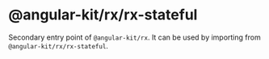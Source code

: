 # @angular-kit/rx/rx-stateful

Secondary entry point of `@angular-kit/rx`. It can be used by importing from `@angular-kit/rx/rx-stateful`.
